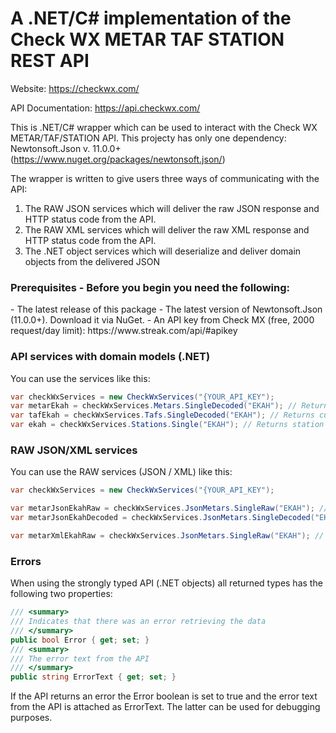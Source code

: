 <h1>A .NET/C# implementation of the Check WX METAR TAF STATION REST API</h1>

Website: https://checkwx.com/

API Documentation: https://api.checkwx.com/

This is .NET/C# wrapper which can be used to interact with the Check WX METAR/TAF/STATION API. This projecty has only one dependency: Newtonsoft.Json v. 11.0.0+ (https://www.nuget.org/packages/newtonsoft.json/) 

The wrapper is written to give users three ways of communicating with the API: 

1. The RAW JSON services which will deliver the raw JSON response and HTTP status code from the API.
2. The RAW XML services which will deliver the raw XML response and HTTP status code from the API.
2. The .NET object services which will deserialize and deliver domain objects from the delivered JSON

<h3>Prerequisites - Before you begin you need the following:</h3>
- The latest release of this package
- The latest version of Newtonsoft.Json (11.0.0+). Download it via NuGet.
- An API key from Check MX (free, 2000 request/day limit): https://www.streak.com/api/#apikey

<h3>API services with domain models (.NET)</h3>
You can use the services like this:

```C#
var checkWxServices = new CheckWxServices("{YOUR_API_KEY");
var metarEkah = checkWxServices.Metars.SingleDecoded("EKAH"); // Returns current METAR for EKAH
var tafEkah = checkWxServices.Tafs.SingleDecoded("EKAH"); // Returns current TAF for EKAH
var ekah = checkWxServices.Stations.Single("EKAH"); // Returns station info about EKAH
```

<h3>RAW JSON/XML services</h3>
You can use the RAW services (JSON / XML) like this:

```C#
var checkWxServices = new CheckWxServices("{YOUR_API_KEY");

var metarJsonEkahRaw = checkWxServices.JsonMetars.SingleRaw("EKAH"); // Returns current METAR for EKAH as a string
var metarJsonEkahDecoded = checkWxServices.JsonMetars.SingleDecoded("EKAH"); // Returns current METAR for EKAH as a JSON object (string)

var metarXmlEkahRaw = checkWxServices.JsonMetars.SingleRaw("EKAH"); // Returns current METAR for EKAH as a string
```

<h3>Errors</h3>
When using the strongly typed API (.NET objects) all returned types has the following two properties:

```C#
/// <summary>
/// Indicates that there was an error retrieving the data
/// </summary>
public bool Error { get; set; }
/// <summary>
/// The error text from the API
/// </summary>
public string ErrorText { get; set; }
```

If the API returns an error the Error boolean is set to true and the error text from the API is attached as ErrorText. The latter can be used for debugging purposes.
